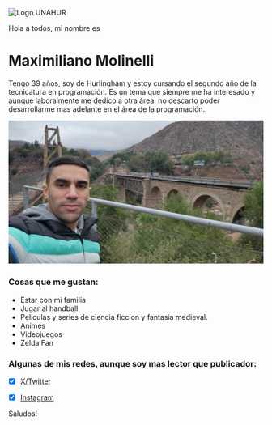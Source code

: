 ![Logo UNAHUR](./assets/UNAHUR.png)

Hola a todos, mi nombre es
# Maximiliano Molinelli

Tengo 39 años, soy de Hurlingham y estoy cursando el segundo año de la tecnicatura en programación. Es un tema que siempre me ha interesado y 
aunque laboralmente me dedico a otra área, no descarto poder desarrollarme mas adelante en el área de la programación.

![Foto](./assets/maxi.jpg)

### Cosas que me gustan:
* Estar con mi familia
* Jugar al handball
* Peliculas y series de ciencia ficcion y fantasia medieval.
* Animes
* Videojuegos
* Zelda Fan


### Algunas de mis redes, aunque soy mas lector que publicador:
- [x] [X/Twitter](https://x.com/Neomaxis)
- [x] [Instagram](https://instagram.com/neomaxis)


Saludos!
